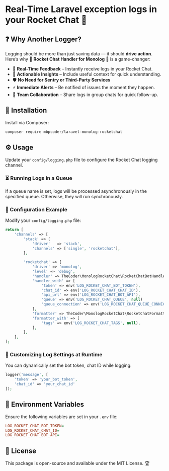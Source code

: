 # Real-Time Laravel exception logs in your Rocket Chat  🚀

## ❓ Why Another Logger?

Logging should be more than just saving data — it should **drive action**. Here’s why 🔔 **Rocket Chat Handler for Monolog** 📝 is a game-changer:

- 🚀 **Real-Time Feedback** – Instantly receive logs in your Rocket Chat.
- 🧠 **Actionable Insights** – Include useful context for quick understanding.
- 🛡️ **No Need for Sentry or Third-Party Services**
- ⚡ **Immediate Alerts** – Be notified of issues the moment they happen.
- 👥 **Team Collaboration** – Share logs in group chats for quick follow-up.

## 🎯 Installation

Install via Composer:

```sh
composer require mbpcoder/laravel-monolog-rocketchat
```

## ⚙️ Usage

Update your `config/logging.php` file to configure the Rocket Chat logging channel.

### ⏳ Running Logs in a Queue

If a queue name is set, logs will be processed asynchronously in the specified queue. Otherwise, they will run synchronously.

### 🔧 Configuration Example

Modify your `config/logging.php` file:

```php
return [
    'channels' => [
        'stack' => [
            'driver'   => 'stack',
            'channels' => ['single', 'rocketchat'],
        ],

        'rocketchat' => [
            'driver' => 'monolog',
            'level' => 'debug',
            'handler' => TheCoder\MonologRocketChat\RocketChatBotHandler::class,
            'handler_with' => [
                'token' => env('LOG_ROCKET_CHAT_BOT_TOKEN'),
                'chat_id' => env('LOG_ROCKET_CHAT_CHAT_ID'),
                'api_url' => env('LOG_ROCKET_CHAT_BOT_API'),
                'queue' => env('LOG_ROCKET_CHAT_QUEUE', null)
                'queue_connection' => env('LOG_ROCKET_CHAT_QUEUE_CONNECTION', null),
            ],
            'formatter' => TheCoder\MonologRocketChat\RocketChatFormatter::class,
            'formatter_with' => [
                'tags' => env('LOG_ROCKET_CHAT_TAGS', null),
            ],
        ],
    ],
];
```
### 🔄 Customizing Log Settings at Runtime

You can dynamically set the bot token, chat ID while logging:

```php
logger('message', [
    'token' => 'your_bot_token',
    'chat_id' => 'your_chat_id'
]);
```

## 📜 Environment Variables

Ensure the following variables are set in your `.env` file:

```ini
LOG_ROCKET_CHAT_BOT_TOKEN=
LOG_ROCKET_CHAT_CHAT_ID=
LOG_ROCKET_CHAT_BOT_API=

```

## 📄 License

This package is open-source and available under the MIT License. 🏆


